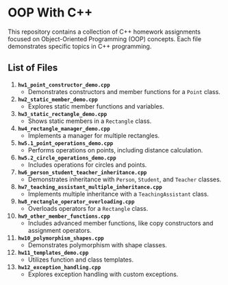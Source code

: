 # OOP With C++
This repository contains a collection of C++ homework assignments focused on Object-Oriented Programming (OOP) concepts. Each file demonstrates specific topics in C++ programming.

## List of Files
1. **`hw1_point_constructor_demo.cpp`**
   - Demonstrates constructors and member functions for a `Point` class.
2. **`hw2_static_member_demo.cpp`**
   - Explores static member functions and variables.
3. **`hw3_static_rectangle_demo.cpp`**
   - Shows static members in a `Rectangle` class.
4. **`hw4_rectangle_manager_demo.cpp`**
   - Implements a manager for multiple rectangles.
5. **`hw5.1_point_operations_demo.cpp`**
   - Performs operations on points, including distance calculation.
6. **`hw5.2_circle_operations_demo.cpp`**
   - Includes operations for circles and points.
7. **`hw6_person_student_teacher_inheritance.cpp`**
   - Demonstrates inheritance with `Person`, `Student`, and `Teacher` classes.
8. **`hw7_teaching_assistant_multiple_inheritance.cpp`**
   - Implements multiple inheritance with a `TeachingAssistant` class.
9. **`hw8_rectangle_operator_overloading.cpp`**
   - Overloads operators for a `Rectangle` class.
10. **`hw9_other_member_functions.cpp`**
    - Includes advanced member functions, like copy constructors and assignment operators.
11. **`hw10_polymorphism_shapes.cpp`**
    - Demonstrates polymorphism with shape classes.
12. **`hw11_templates_demo.cpp`**
    - Utilizes function and class templates.
13. **`hw12_exception_handling.cpp`**
    - Explores exception handling with custom exceptions.
